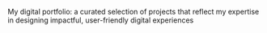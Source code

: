 My digital portfolio: a curated selection of projects that reflect my expertise in designing impactful, user-friendly digital experiences
